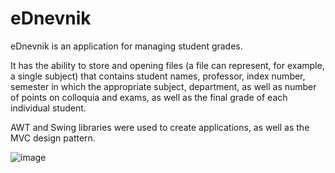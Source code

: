 # eDnevnik

eDnevnik is an application for managing student grades. 

It has the ability to store and opening files (a file can represent, for example, a single subject) that contains student names, professor, index number, semester in which the appropriate subject, department, as well as number of points on colloquia and exams, as well as the final grade of each individual student.

AWT and Swing libraries were used to create applications, as well as the MVC design pattern.

![image](https://user-images.githubusercontent.com/20281331/83182099-1c121e00-a126-11ea-9613-1213c55e5e83.png)
